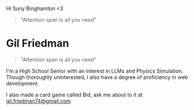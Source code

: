 Hi Suny Binghamton <3
> "Attention span is all you need"

# Gil Friedman
> "Attention span is all you need"

I'm a High School Senior with an interest in LLMs and Physics Simulation. Though thoroughly uninterested, I also have a degree of proficiency in web development.

I also made a card game called Bid, ask me about to it at gil.friedman74@gmail.com
